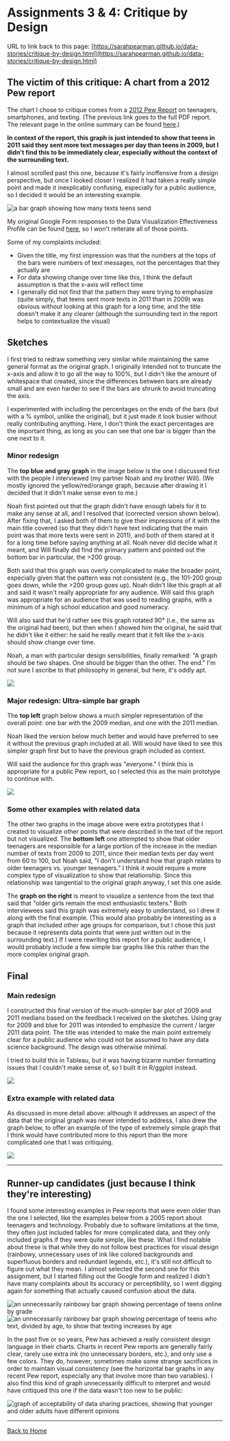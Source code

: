 # Assignments 3 & 4: Critique by Design

URL to link back to this page: [https://sarahpearman.github.io/data-stories/critique-by-design.html](https://sarahpearman.github.io/data-stories/critique-by-design.html)

## The victim of this critique: A chart from a 2012 Pew report

The chart I chose to critique comes from a [2012 Pew Report](https://www.pewinternet.org/wp-content/uploads/sites/9/media/Files/Reports/2012/PIP_Teens_Smartphones_and_Texting.pdf) on teenagers, smartphones, and texting. (The previous link goes to the full PDF report. The relevant page in the online summary can be found [here](https://www.pewresearch.org/internet/2012/03/19/what-teens-do-with-their-phones/).)

**In context of the report, this graph is just intended to show that teens in 2011 said they sent more text messages per day than teens in 2009, but I didn't find this to be immediately clear, especially without the context of the surrounding text.**

I almost scrolled past this one, because it's fairly inoffensive from a design perspective, but once I looked closer I realized it had taken a really simple point and made it inexplicably confusing, especially for a public audience, so I decided it would be an interesting example.

![a bar graph showing how many texts teens send](https://www.pewresearch.org/internet/wp-content/uploads/sites/9/media/8A567D97A4004E7383FBB1481A872677.jpg)

My original Google Form responses to the Data Visualization Effectiveness Profile can be found [here](/assignment3-files/googleForm.pdf), so I won't reiterate all of those points.

Some of my complaints included:

* Given the title, my first impression was that the numbers at the tops of the bars were numbers of text messages, not the percentages that they actually are
* For data showing change over time like this, I think the default assumption is that the x-axis will reflect time
* I generally did not find that the pattern they were trying to emphasize (quite simply, that teens sent more texts in 2011 than in 2009) was obvious without looking at this graph for a long time, and the title doesn't make it any clearer (although the surrounding text in the report helps to contextualize the visual)

## Sketches

I first tried to redraw something very similar while maintaining the same general format as the original graph. I originally intended not to truncate the x-axis and allow it to go all the way to 100%, but I didn't like the amount of whitespace that created, since the differences between bars are already small and are even harder to see if the bars are shrunk to avoid truncating the axis.

I experimented with including the percentages on the ends of the bars (but with a % symbol, unlike the original), but it just made it look busier without really contributing anything. Here, I don't think the exact percentages are the important thing, as long as you can see that one bar is bigger than the one next to it.

### Minor redesign

The **top blue and gray graph** in the image below is the one I discussed first with the people I interviewed (my partner Noah and my brother Will). (We mostly ignored the yellow/red/orange graph, because after drawing it I decided that it didn't make sense even to me.)

Noah first pointed out that the graph didn't have enough labels for it to make any sense at all, and I resolved that (corrected version shown below). After fixing that, I asked both of them to give their impressions of it with the main title covered (so that they didn't have text indicating that the main point was that more texts were sent in 2011), and both of them stared at it for a long time before saying anything at all. Noah never did decide what it meant, and Will finally did find the primary pattern and pointed out the bottom bar in particular, the >200 group.

Both said that this graph was overly complicated to make the broader point, especially given that the pattern was not consistent (e.g., the 101-200 group goes down, while the >200 group goes up). Noah didn't like this graph at all and said it wasn't really appropriate for any audience. Will said this graph was appropriate for an audience that was used to reading graphs, with a minimum of a high school education and good numeracy.

Will also said that he'd rather see this graph rotated 90° (i.e., the same as the original had been), but then when I showed him the original, he said that he didn't like it either: he said he really meant that it felt like the x-axis should show change over time.

Noah, a man with particular design sensibilities, finally remarked: "A graph should be two shapes. One should be bigger than the other. The end." I'm not sure I ascribe to that philosophy in general, but here, it's oddly apt.

![](assignment3-files/wireframe1-1.png)

### Major redesign: Ultra-simple bar graph

The **top left** graph below shows a much simpler representation of the overall point: one bar with the 2009 median, and one with the 2011 median.

Noah liked the version below much better and would have preferred to see it without the previous graph included at all. Will would have liked to see this simpler graph first but to have the previous graph included as context.

Will said the audience for this graph was "everyone." I think this is appropriate for a public Pew report, so I selected this as the main prototype to continue with.

![](assignment3-files/wireframe2.png)

### Some other examples with related data

The other two graphs in the image above were extra prototypes that I created to visualize other points that were described in the text of the report but not visualized. The **bottom left** one attempted to show that older teenagers are responsible for a large portion of the increase in the median number of texts from 2009 to 2011, since their median texts per day went from 60 to 100, but Noah said, "I don't understand how that graph relates to older teenagers vs. younger teenagers." I think it would require a more complex type of visualization to show that relationship. Since this relationship was tangential to the original graph anyway, I set this one aside.

The **graph on the right** is meant to visualize a sentence from the text that said that "older girls remain the most enthusiastic texters." Both interviewees said this graph was extremely easy to understand, so I drew it along with the final example. (This would also probably be interesting as a graph that included other age groups for comparison, but I chose this just because it represents data points that were just written out in the surrounding text.) If I were rewriting this report for a public audience, I would probably include a few simple bar graphs like this rather than the more complex original graph.

## Final

### Main redesign

I constructed this final version of the much-simpler bar plot of 2009 and 2011 medians based on the feedback I received on the sketches. Using gray for 2009 and blue for 2011 was intended to emphasize the current / larger 2011 data point. The title was intended to make the main point extremely clear for a public audience who could not be assumed to have any data science background. The design was otherwise minimal.

I tried to build this in Tableau, but it was having bizarre number formatting issues that I couldn't make sense of, so I built it in R/ggplot instead.

![](assignment3-files/medianTexts.png)

### Extra example with related data

As discussed in more detail above: although it addresses an aspect of the data that the original graph was never intended to address, I also drew the graph below, to offer an example of the type of extremely simple graph that I think would have contributed more to this report than the more complicated one that I was critiquing.

![](assignment3-files/boysVsGirls.png)

---

## Runner-up candidates (just because I think they're interesting)

I found some interesting examples in Pew reports that were even older than the one I selected, like the examples below from a 2005 report about teenagers and technology. Probably due to software limitations at the time, they often just included tables for more complicated data, and they only included graphs if they were quite simple, like these. What I find notable about these is that while they do not follow best practices for visual design (rainbowy, unnecessary uses of ink like colored backgrounds and superfluous borders and redundant legends, etc.), it's still not difficult to figure out what they mean. I almost selected the second one for this assignment, but I started filling out the Google form and realized I didn't have many complaints about its accuracy or perceptibility, so I went digging again for something that actually caused confusion about the data.

![an unnecessarily rainbowy bar graph showing percentage of teens online by grade](https://www.pewresearch.org/internet/wp-content/uploads/sites/9/media/A18130F4A4FC4240A0DEA78355D85CEB.jpg)
![an unnecessarily rainbowy bar graph showing percentage of teens who text, divided by age, to show that texting increases by age](https://www.pewresearch.org/internet/wp-content/uploads/sites/9/media/87A0E80B8B244D20959D4B8C966CDE8B.jpg)

In the past five or so years, Pew has achieved a really consistent design language in their charts. Charts in recent Pew reports are generally fairly clear, rarely use extra ink (no unnecessary borders, etc.), and only use a few colors. They do, however, sometimes make some strange sacrifices in order to maintain visual consistency (see the horizontal bar graphs in any recent Pew report, especially any that involve more than two variables). I also find this kind of graph unnecessarily difficult to interpret and would have critiqued this one if the data wasn't too new to be public:

![graph of acceptability of data sharing practices, showing that younger and older adults have different opinions](https://www.pewresearch.org/internet/wp-content/uploads/sites/9/2019/11/PI_2019.11.14_privacy_3-04.png?resize=640,513)

---

[Back to Home](https://sarahpearman.github.io/data-stories/)
